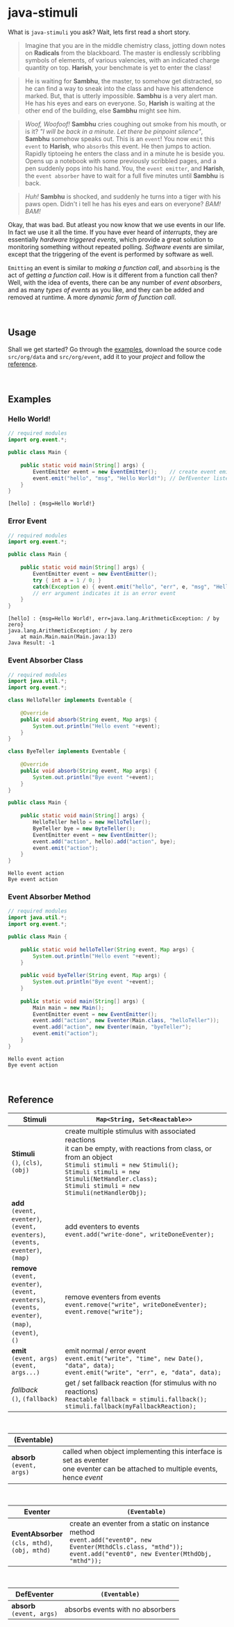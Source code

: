 # java-stimuli

What is `java-stimuli` you ask? Wait, lets first read a short story.

> Imagine that you are in the middle chemistry class, jotting down notes on **Radicals** from the
> blackboard. The master is endlessly scribbling symbols of elements, of various valencies, with
> an indicated charge quantity on top. **Harish**, your benchmate is yet to enter the class!

> He is waiting for **Sambhu**, the master, to somehow get distracted, so he can find a way to sneak
> into the class and have his attendence marked. But, that is utterly impossible. **Sambhu** is a
> very alert man. He has his eyes and ears on everyone. So, **Harish** is waiting at the other end of
> the building, else **Sambhu** might see him.

> *Woof, Woofoof!* **Sambhu** cries coughing out smoke from his mouth, or is it? *"I will be back
> in a minute. Let there be pinpoint silence"*, **Sambhu** somehow speaks out. This is an `event`!
> You now `emit` this `event` to **Harish**, who `absorbs` this event. He then jumps to action.
> Rapidly tiptoeing he enters the class and in a minute he is beside you. Opens up a notebook with
> some previously scribbled pages, and a pen suddenly pops into his hand. You, the `event emitter`,
> and **Harish**, the `event absorber` have to wait for a full five minutes until **Sambhu** is back.

> *Huh!* **Sambhu** is shocked, and suddenly he turns into a tiger with his paws open. Didn't i tell he has
> his eyes and ears on everyone? *BAM! BAM!*

Okay, that was bad. But atleast you now know that we use events in our life. In fact we use it
all the time. If you have ever heard of *interrupts*, they are essentially *hardware triggered events*,
which provide a great solution to monitoring something without repeated polling. *Software events*
are similar, except that the triggering of the event is performed by software as well.

`Emitting` an event is similar to *making a function call*, and `absorbing` is the act of
*getting a function call*. How is it different from a function call then? Well, with the idea
of events, there can be any number of *event absorbers*, and as many *types of events* as you like,
and they can be added and removed at runtime. A more *dynamic form of function call*.

<br/>

## Usage

Shall we get started?  Go through the [examples](https://github.com/wolfram77/java-event-emitter#examples),
download the source code `src/org/data` and `src/org/event`, add it to your *project* and follow the
[reference](https://github.com/wolfram77/java-event-emitter#reference).

<br/>

## Examples

### Hello World!
```java
// required modules
import org.event.*;

public class Main {
    
    public static void main(String[] args) {
        EventEmitter event = new EventEmitter();    // create event emitter
        event.emit("hello", "msg", "Hello World!"); // DefEventer listens
    }
}
```
```
[hello] : {msg=Hello World!}
```

### Error Event

```java
// required modules
import org.event.*;

public class Main {
    
    public static void main(String[] args) {
        EventEmitter event = new EventEmitter();
        try { int a = 1 / 0; }
        catch(Exception e) { event.emit("hello", "err", e, "msg", "Hello World!"); }
        // err argument indicates it is an error event
    }
}
```

```
[hello] : {msg=Hello World!, err=java.lang.ArithmeticException: / by zero}
java.lang.ArithmeticException: / by zero
	at main.Main.main(Main.java:13)
Java Result: -1
```

### Event Absorber Class

```java
// required modules
import java.util.*;
import org.event.*;

class HelloTeller implements Eventable {
    
    @Override
    public void absorb(String event, Map args) {
        System.out.println("Hello event "+event);
    }
}

class ByeTeller implements Eventable {
    
    @Override
    public void absorb(String event, Map args) {
        System.out.println("Bye event "+event);
    }
}

public class Main {
    
    public static void main(String[] args) {
        HelloTeller hello = new HelloTeller();
        ByeTeller bye = new ByteTeller();
        EventEmitter event = new EventEmitter();
        event.add("action", hello).add("action", bye);
        event.emit("action");
    }
}
```

```
Hello event action
Bye event action
```

### Event Absorber Method

```java
// required modules
import java.util.*;
import org.event.*;

public class Main {
    
    public static void helloTeller(String event, Map args) {
    	System.out.println("Hello event "+event);
    }
    
    public void byeTeller(String event, Map args) {
    	System.out.println("Bye event "+event);
    }
    
    public static void main(String[] args) {
    	Main main = new Main();
        EventEmitter event = new EventEmitter();
        event.add("action", new Eventer(Main.class, "helloTeller"));
        event.add("action", new Eventer(main, "byeTeller");
        event.emit("action");
    }
}
```

```
Hello event action
Bye event action
```

<br/>

## Reference

| **Stimuli** | `Map<String, Set<Reactable>>` |
|-------------|-------------------------------|
| **Stimuli** <br/> `()`, `(cls)`, `(obj)` |                                                                                 create multiple stimulus with associated reactions <br/>                                                                     it can be empty, with reactions from class, or from an object <br/>                                                          `Stimuli stimuli = new Stimuli();` <br/>                                                                                     `Stimuli stimuli = new Stimuli(NetHandler.class);` <br/>                                                                     `Stimuli stimuli = new Stimuli(netHandlerObj);` |
| **add** <br/> `(event, eventer)`, <br/> `(event, eventers)`, <br/> `(events, eventer)`, <br/> `(map)`                      | add eventers to events <br/>                                                                                   `event.add("write-done", writeDoneEventer);` |
| **remove** <br/> `(event, eventer)`, <br/> `(event, eventers)`, <br/>                                                      `(events, eventer)`, <br/> `(map)`, `(event)`, <br/> `()`                                                                    | remove eventers from events <br/>                                                                                          `event.remove("write", writeDoneEventer);` <br/>                                                                             `event.remove("write");` |
| **emit** <br/> `(event, args)` <br/> `(event, args...)`                                                                    | emit normal / error event <br/>                                                                                        `event.emit("write", "time", new Date(), "data", data);` <br/>                                                               `event.emit("write", "err", e, "data", data);` |
| *fallback* <br/> `()`, `(fallback)`                                                                                       | get / set fallback reaction (for stimulus with no reactions) <br/>                                                           `Reactable fallback = stimuli.fallback();` <br/>                                                                             `stimuli.fallback(myFallbackReaction);` |

<br/>

| **(Eventable)** |                        |
|-----------------|------------------------|
| **absorb** <br/> `(event, args)`                                                                                           | called when object implementing this interface is set as eventer <br/>                                                   one eventer can be attached to multiple events, hence *event*|

<br/>

| **Eventer** | `(Eventable)`  |
|-------------|----------------|
| **EventAbsorber** <br/> `(cls, mthd)`, <br/> `(obj, mthd)`                                                                 | create an eventer from a static on instance method <br/>                                                            `event.add("event0", new Eventer(MthdCls.class, "mthd"));` <br/>                                                 `event.add("event0", new Eventer(MthdObj, "mthd"));` |

<br/>

| **DefEventer** | `(Eventable)`  |
|----------------|----------------|
| **absorb** <br/> `(event, args)`                                                                                           | absorbs events with no absorbers |
